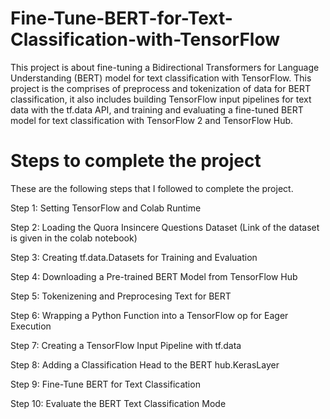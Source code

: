 # Fine-Tune-BERT-for-Text-Classification-with-TensorFlow
This project is about fine-tuning a Bidirectional Transformers for Language Understanding (BERT) model for text classification with TensorFlow. This project is the comprises of preprocess and tokenization of data for BERT classification, it also includes building TensorFlow input pipelines for text data with the tf.data API, and training and evaluating a fine-tuned BERT model for text classification with TensorFlow 2 and TensorFlow Hub.

# Steps to complete the project
These are the following steps that I followed to complete the project.

Step 1: Setting TensorFlow and Colab Runtime

Step 2: Loading the Quora Insincere Questions Dataset (Link of the dataset is given in the colab notebook)

Step 3: Creating tf.data.Datasets for Training and Evaluation

Step 4: Downloading a Pre-trained BERT Model from TensorFlow Hub

Step 5: Tokenizening and Preprocesing Text for BERT

Step 6: Wrapping a Python Function into a TensorFlow op for Eager Execution

Step 7: Creating a TensorFlow Input Pipeline with tf.data

Step 8: Adding a Classification Head to the BERT hub.KerasLayer

Step 9: Fine-Tune BERT for Text Classification

Step 10: Evaluate the BERT Text Classification Mode
